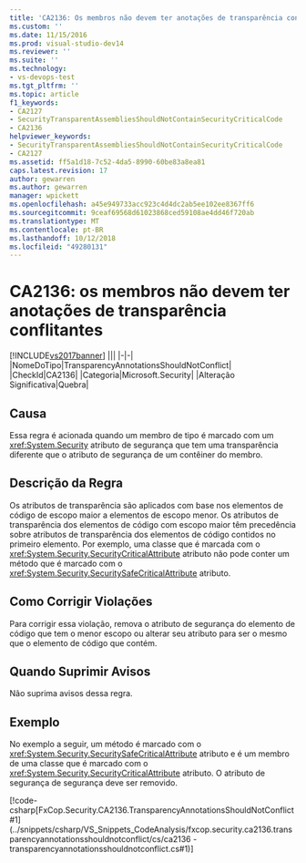 ```yaml
---
title: 'CA2136: Os membros não devem ter anotações de transparência conflitantes | Microsoft Docs'
ms.custom: ''
ms.date: 11/15/2016
ms.prod: visual-studio-dev14
ms.reviewer: ''
ms.suite: ''
ms.technology:
- vs-devops-test
ms.tgt_pltfrm: ''
ms.topic: article
f1_keywords:
- CA2127
- SecurityTransparentAssembliesShouldNotContainSecurityCriticalCode
- CA2136
helpviewer_keywords:
- SecurityTransparentAssembliesShouldNotContainSecurityCriticalCode
- CA2127
ms.assetid: ff5a1d18-7c52-4da5-8990-60be83a8ea81
caps.latest.revision: 17
author: gewarren
ms.author: gewarren
manager: wpickett
ms.openlocfilehash: a45e949733acc923c4d4dc2ab5ee102ee8367ff6
ms.sourcegitcommit: 9ceaf69568d61023868ced59108ae4dd46f720ab
ms.translationtype: MT
ms.contentlocale: pt-BR
ms.lasthandoff: 10/12/2018
ms.locfileid: "49280131"
---
```

# <a name="ca2136-members-should-not-have-conflicting-transparency-annotations"></a>CA2136: os membros não devem ter anotações de transparência conflitantes
[!INCLUDE[vs2017banner](../includes/vs2017banner.md)]
|||
|-|-|
|NomeDoTipo|TransparencyAnnotationsShouldNotConflict|
|CheckId|CA2136|
|Categoria|Microsoft.Security|
|Alteração Significativa|Quebra|

## <a name="cause"></a>Causa
 Essa regra é acionada quando um membro de tipo é marcado com um <xref:System.Security> atributo de segurança que tem uma transparência diferente que o atributo de segurança de um contêiner do membro.

## <a name="rule-description"></a>Descrição da Regra
 Os atributos de transparência são aplicados com base nos elementos de código de escopo maior a elementos de escopo menor. Os atributos de transparência dos elementos de código com escopo maior têm precedência sobre atributos de transparência dos elementos de código contidos no primeiro elemento. Por exemplo, uma classe que é marcada com o <xref:System.Security.SecurityCriticalAttribute> atributo não pode conter um método que é marcado com o <xref:System.Security.SecuritySafeCriticalAttribute> atributo.

## <a name="how-to-fix-violations"></a>Como Corrigir Violações
 Para corrigir essa violação, remova o atributo de segurança do elemento de código que tem o menor escopo ou alterar seu atributo para ser o mesmo que o elemento de código que contém.

## <a name="when-to-suppress-warnings"></a>Quando Suprimir Avisos
 Não suprima avisos dessa regra.

## <a name="example"></a>Exemplo
 No exemplo a seguir, um método é marcado com o <xref:System.Security.SecuritySafeCriticalAttribute> atributo e é um membro de uma classe que é marcado com o <xref:System.Security.SecurityCriticalAttribute> atributo. O atributo de segurança de segurança deve ser removido.

 [!code-csharp[FxCop.Security.CA2136.TransparencyAnnotationsShouldNotConflict#1](../snippets/csharp/VS_Snippets_CodeAnalysis/fxcop.security.ca2136.transparencyannotationsshouldnotconflict/cs/ca2136 - transparencyannotationsshouldnotconflict.cs#1)]



